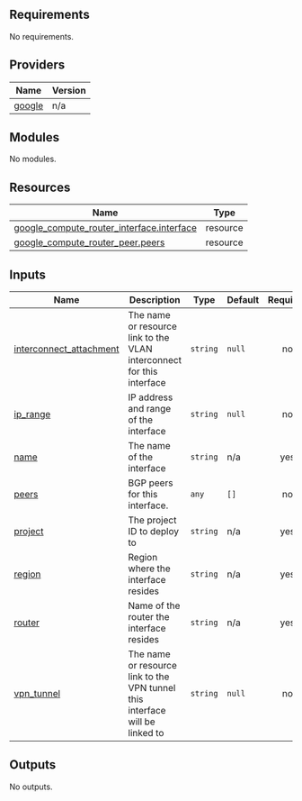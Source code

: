 
## Requirements

No requirements.

## Providers

| Name | Version |
|------|---------|
| <a name="provider_google"></a> [google](#provider\_google) | n/a |

## Modules

No modules.

## Resources

| Name | Type |
|------|------|
| [google_compute_router_interface.interface](https://registry.terraform.io/providers/hashicorp/google/latest/docs/resources/compute_router_interface) | resource |
| [google_compute_router_peer.peers](https://registry.terraform.io/providers/hashicorp/google/latest/docs/resources/compute_router_peer) | resource |

## Inputs

| Name | Description | Type | Default | Required |
|------|-------------|------|---------|:--------:|
| <a name="input_interconnect_attachment"></a> [interconnect\_attachment](#input\_interconnect\_attachment) | The name or resource link to the VLAN interconnect for this interface | `string` | `null` | no |
| <a name="input_ip_range"></a> [ip\_range](#input\_ip\_range) | IP address and range of the interface | `string` | `null` | no |
| <a name="input_name"></a> [name](#input\_name) | The name of the interface | `string` | n/a | yes |
| <a name="input_peers"></a> [peers](#input\_peers) | BGP peers for this interface. | `any` | `[]` | no |
| <a name="input_project"></a> [project](#input\_project) | The project ID to deploy to | `string` | n/a | yes |
| <a name="input_region"></a> [region](#input\_region) | Region where the interface resides | `string` | n/a | yes |
| <a name="input_router"></a> [router](#input\_router) | Name of the router the interface resides | `string` | n/a | yes |
| <a name="input_vpn_tunnel"></a> [vpn\_tunnel](#input\_vpn\_tunnel) | The name or resource link to the VPN tunnel this interface will be linked to | `string` | `null` | no |

## Outputs

No outputs.
